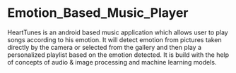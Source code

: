 # Emotion_Based_Music_Player
HeartTunes is an android based music application which allows user to play songs according to his emotion. It will detect emotion from pictures taken directly by the camera or selected from the gallery and then play a personalized playlist based on the emotion detected. It is build with the help of concepts of audio &amp; image  processing and machine learning models.
